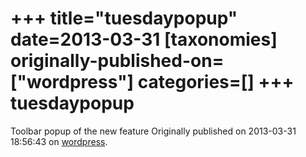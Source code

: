 +++
title="tuesdaypopup"
date=2013-03-31
[taxonomies]
originally-published-on=["wordpress"]
categories=[]
+++
tuesdaypopup
============

Toolbar popup of the new feature
Originally published on 2013-03-31 18:56:43 on [wordpress](https://skyfromme.wordpress.com/2013/04/01/libreoffice-prints-on-tuesdays-only/tuesdaypopup/).
